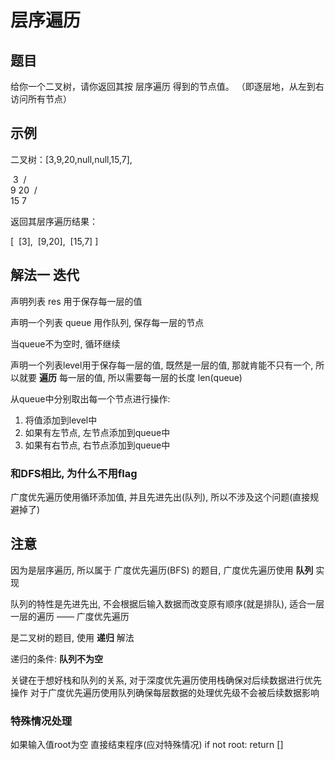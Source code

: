 
# 层序遍历

## 题目

给你一个二叉树，请你返回其按 层序遍历 得到的节点值。 （即逐层地，从左到右访问所有节点）

## 示例

二叉树：[3,9,20,null,null,15,7],


⁠   3
⁠  / \
⁠ 9  20
⁠   /  \
⁠  15   7


返回其层序遍历结果：


[
⁠ [3],
⁠ [9,20],
⁠ [15,7]
]

## 解法一 迭代

声明列表 res 用于保存每一层的值

声明一个列表 queue 用作队列, 保存每一层的节点

当queue不为空时, 循环继续

声明一个列表level用于保存每一层的值, 既然是一层的值, 那就肯能不只有一个, 所以就要 **遍历** 每一层的值, 所以需要每一层的长度 len(queue)

从queue中分别取出每一个节点进行操作: 
1. 将值添加到level中
2. 如果有左节点, 左节点添加到queue中
3. 如果有右节点, 右节点添加到queue中

### 和DFS相比, 为什么不用flag

广度优先遍历使用循环添加值, 并且先进先出(队列), 所以不涉及这个问题(直接规避掉了)

## 注意

因为是层序遍历, 所以属于 广度优先遍历(BFS) 的题目, 广度优先遍历使用 **队列** 实现

队列的特性是先进先出, 不会根据后输入数据而改变原有顺序(就是排队), 适合一层一层的遍历 —— 广度优先遍历

是二叉树的题目, 使用 **递归** 解法

递归的条件: **队列不为空**

关键在于想好栈和队列的关系, 
对于深度优先遍历使用栈确保对后续数据进行优先操作
对于广度优先遍历使用队列确保每层数据的处理优先级不会被后续数据影响

### 特殊情况处理

如果输入值root为空 直接结束程序(应对特殊情况)
if not root: return []

